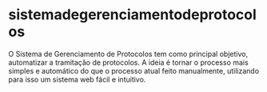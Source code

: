 # sistemadegerenciamentodeprotocolos
O Sistema de Gerenciamento de Protocolos tem como principal objetivo, automatizar a tramitação de protocolos. A ideia é tornar o processo mais simples e automático do que o processo atual feito manualmente, utilizando para isso um sistema web fácil e intuitivo.
